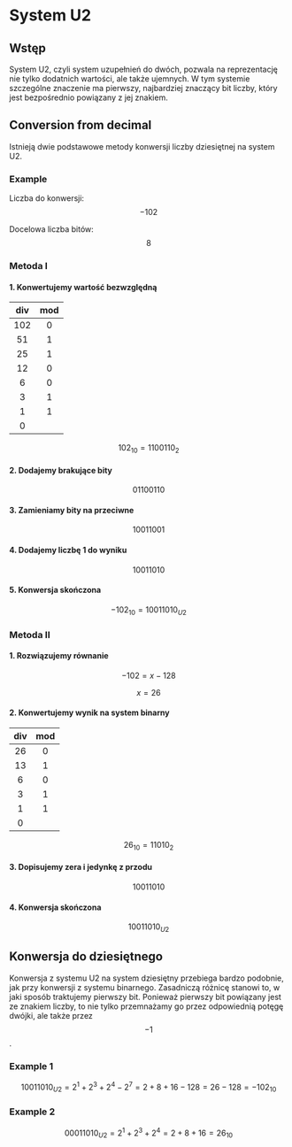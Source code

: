 # System U2

## Wstęp

System U2, czyli system uzupełnień do dwóch, pozwala na reprezentację nie tylko dodatnich wartości, ale także ujemnych. W tym systemie szczególne znaczenie ma pierwszy, najbardziej znaczący bit liczby, który jest bezpośrednio powiązany z jej znakiem.

## Conversion from decimal

Istnieją dwie podstawowe metody konwersji liczby dziesiętnej na system U2.

### Example

Liczba do konwersji: $$-102$$ 

Docelowa liczba bitów: $$8$$ 

### Metoda I

#### 1. Konwertujemy wartość bezwzględną

| div | mod |
| :-: | :-: |
| 102 |  0  |
|  51 |  1  |
|  25 |  1  |
|  12 |  0  |
|  6  |  0  |
|  3  |  1  |
|  1  |  1  |
|  0  |     |

$$
102_{10}=1100110_2
$$

#### 2. Dodajemy brakujące bity

$$
01100110
$$

#### 3. Zamieniamy bity na przeciwne

$$
10011001
$$

#### 4. Dodajemy liczbę 1 do wyniku

$$
10011010
$$

#### 5. Konwersja skończona

$$
-102_{10}=10011010_{U2}
$$

### Metoda II

#### 1. Rozwiązujemy równanie

$$
-102=x-128
$$

$$
x=26
$$

#### 2. Konwertujemy wynik na system binarny

| div | mod |
| :-: | :-: |
|  26 |  0  |
|  13 |  1  |
|  6  |  0  |
|  3  |  1  |
|  1  |  1  |
|  0  |     |

$$
26_{10}=11010_2
$$

#### 3. Dopisujemy zera i jedynkę z przodu

$$
10011010
$$

#### 4. Konwersja skończona

$$
10011010_{U2}
$$

## Konwersja do dziesiętnego

Konwersja z systemu U2 na system dziesiętny przebiega bardzo podobnie, jak przy konwersji z systemu binarnego. Zasadniczą różnicę stanowi to, w jaki sposób traktujemy pierwszy bit. Ponieważ pierwszy bit powiązany jest ze znakiem liczby, to nie tylko przemnażamy go przez odpowiednią potęgę dwójki, ale także przez $$-1$$.

### Example 1

$$
10011010_{U2}=2^1+2^3+2^4-2^7=2+8+16-128=26-128=-102_{10}
$$

### Example 2

$$
00011010_{U2}=2^1+2^3+2^4=2+8+16=26_{10}
$$